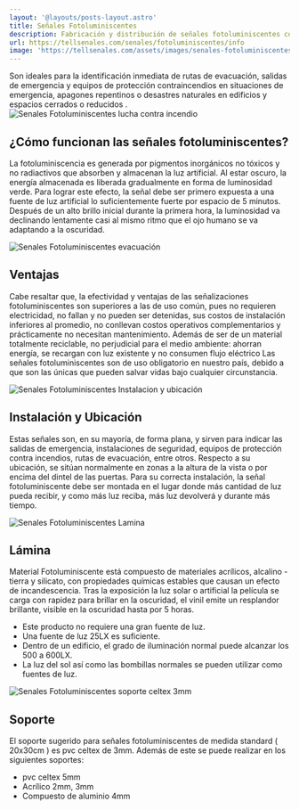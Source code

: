 ```yaml
---
layout: '@layouts/posts-layout.astro'
title: Señales Fotoluminiscentes 
description: Fabricación y distribución de señales fotoluminiscentes con diferentes soporte pvc celtex, acrílico, sustrato. 
url: https://tellsenales.com/senales/fotoluminiscentes/info
image: 'https://tellsenales.com/assets/images/senales-fotoluminiscentes-tell.webp'
---
```


Son ideales para la identificación inmediata de rutas de evacuación, salidas de emergencia y equipos de protección contraincendios en situaciones de emergencia, apagones repentinos o desastres naturales en edificios y espacios cerrados o reducidos .
![Senales Fotoluminiscentes lucha contra incendio](/assets/images/senales-fotoluminiscentes-tell.webp)

## ¿Cómo funcionan las señales fotoluminiscentes?

La fotoluminiscencia es generada por pigmentos inorgánicos no tóxicos y no radiactivos que absorben y almacenan la luz artificial.
Al estar oscuro, la energía almacenada es liberada gradualmente en forma de luminosidad verde. Para lograr este efecto, la señal debe ser primero expuesta a una fuente de luz artificial lo suficientemente fuerte por espacio de 5 minutos. Después de un alto brillo inicial durante la primera hora, la luminosidad va declinando lentamente casi al mismo ritmo que el ojo humano se va adaptando a la oscuridad.

![Senales Fotoluminiscentes evacuación](/assets/images/senales-fotoluminiscentes-evacuacion-tell.webp)

## Ventajas

Cabe resaltar que, la efectividad y ventajas de las señalizaciones fotoluminiscentes son superiores a las de uso común, pues no requieren electricidad, no fallan y no pueden ser detenidas, sus costos de instalación inferiores al promedio, no conllevan costos operativos complementarios y prácticamente no necesitan mantenimiento. Además de ser de un material totalmente reciclable, no perjudicial para el medio ambiente: ahorran energía, se recargan con luz existente y no consumen flujo eléctrico
Las señales fotoluminiscentes son de uso obligatorio en nuestro país, debido a que son las únicas que pueden salvar vidas bajo cualquier circunstancia.

![Senales Fotoluminiscentes Instalacion y ubicación](/assets/images/senales-fotoluminiscentes-instalacion.webp)

## Instalación y Ubicación

Estas señales son, en su mayoría, de forma plana, y sirven para indicar las salidas de emergencia, instalaciones de seguridad, equipos de protección contra incendios, rutas de evacuación, entre otros. Respecto a su ubicación, se sitúan normalmente en zonas a la altura de la vista o por encima del dintel de las puertas. Para su correcta instalación, la señal fotoluminiscente debe ser montada en el lugar donde más cantidad de luz pueda recibir, y como más luz reciba, más luz devolverá y durante más tiempo.

![Senales Fotoluminiscentes Lamina](/assets/images/senales-fotoluminiscentes-lamina.webp)

## Lámina

Material Fotoluminiscente está compuesto de materiales acrílicos, alcalino - tierra y silicato, con
propiedades químicas estables que causan un efecto de incandescencia. Tras la exposición la luz
solar o artificial la película se carga con rapidez para brillar en la oscuridad, el vinil emite un
resplandor brillante, visible en la oscuridad hasta por 5 horas.

- Este producto no requiere una gran fuente de luz.
- Una fuente de luz 25LX es suficiente.
- Dentro de un edificio, el grado de iluminación normal puede alcanzar los 500 a 600LX.
- La luz del sol así como las bombillas normales se pueden utilizar como fuentes de luz.

![Senales Fotoluminiscentes soporte celtex 3mm](/assets/images/senales-fotoluminiscentes-soporte.webp)

## Soporte

El soporte sugerido para señales fotoluminiscentes de medida standard ( 20x30cm ) es pvc celtex de 3mm. Además de este se puede realizar en los siguientes soportes:

- pvc celtex 5mm
- Acrílico 2mm, 3mm
- Compuesto de aluminio 4mm
